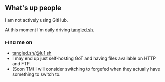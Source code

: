 ## What's up people

I am not actively using GitHub.

At this moment I'm daily driving [tangled.sh](https://tangled.sh).

### Find me on

- [tangled.sh/@lu1.sh](https://tangled.sh/@lu1.sh)
- I may end up just self-hosting GoT and having files available on HTTP and FTP.
- (Soon TM) I will consider switching to forgefed when they actually have something to switch to.
